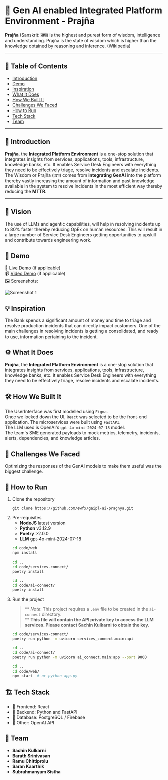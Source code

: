 # 🚀 Gen AI enabled Integrated Platform Environment - Prajña

**Prajña** (Sanskrit: **प्रज्ञा**) is the highest and purest form of wisdom, intelligence and understanding. 
Prajñā is the state of wisdom which is higher than the knowledge obtained by reasoning and inference.
(Wikipedia)
_____________________________________________________


## 📌 Table of Contents
- [Introduction](#introduction)
- [Demo](#demo)
- [Inspiration](#inspiration)
- [What It Does](#what-it-does)
- [How We Built It](#how-we-built-it)
- [Challenges We Faced](#challenges-we-faced)
- [How to Run](#how-to-run)
- [Tech Stack](#tech-stack)
- [Team](#team)

---

## 🎯 Introduction
**Prajña**, the **Integrated Platform Environment** is a one-stop solution that integrates insights from services, applications, tools, infrastructure,
knowledge banks, etc. It enables Service Desk Engineers with everything they need to be effectively triage, resolve incidents and escalate incidents.
The Wisdom or Prajña (प्रज्ञा) comes from **integrating GenAI** into the platform thereby vastly increasing the amount of information and past 
knowledge available in the system to resolve incidents in the most efficient way thereby reducing the **MTTR**. <br/>
_____________________________________________________ 

## 🎯 Vision
The use of LLMs and agentic capabilities, will help in resolving incidents up to 80% faster thereby reducing OpEx on human resources.
This will result in a large number of Service Desk Engineers getting opportunities to upskill and contribute towards engineering work.


## 🎥 Demo
🔗 [Live Demo](#) (if applicable)  
📹 [Video Demo](#) (if applicable)  
🖼️ Screenshots:

![Screenshot 1](link-to-image)

## 💡 Inspiration
The Bank spends a significant amount of money and time to triage and resolve production incidents that can directly impact customers.
One of the main challenges in resolving incidents is getting a consolidated, and ready to use, information pertaining to the incident.

## ⚙️ What It Does
**Prajña**, the **Integrated Platform Environment** is a one-stop solution that integrates insights from services, applications, tools, infrastructure,
knowledge banks, etc. It enables Service Desk Engineers with everything they need to be effectively triage, resolve incidents and escalate incidents.

## 🛠️ How We Built It
The UserInterface was first modelled using `Figma`. <br/>
Once we locked down the UI, `React` was selected to be the front-end application.
The microservices were built using `FastAPI`. <br/>
The LLM used is OpenAI's `gpt-4o-mini-2024-07-18` model.<br/>
The team's SME generated payloads to mock metrics, telemetry, incidents, alerts, dependencies, and knowledge articles. <br/>

## 🚧 Challenges We Faced
Optimizing the responses of the GenAI models to make them useful was the biggest challenge.

## 🏃 How to Run
1. Clone the repository  
   ```
   git clone https://github.com/ewfx/gaipl-ai-pragnya.git
   ```
2. Pre-requisites
   - **NodeJS** latest version
   - **Python** v3.12.9
   - **Poetry** >2.0.0
   - **LLM** gpt-4o-mini-2024-07-18
   ```sh
   cd code/web
   npm install
   
   cd ..
   cd code/services-connect/
   poetry install
   
   cd ..
   cd code/ai-connect/
   poetry install
   ```
4. Run the project
   >** *Note*: This project requires a `.env` file to be created in the `ai-connect` directory. <br/>**
   >**This file will contain the API private key to access the LLM services. Please contact Sachin Kulkarni to obtain the key.**
   ```sh
   cd code/services-connect/
   poetry run python -m uvicorn services_connect.main:api

   cd ..
   cd code/ai-connect/
   poetry run python -m uvicorn ai_connect.main:app --port 9000

   cd ..
   cd code/web/
   npm start  # or python app.py
   ```

## 🏗️ Tech Stack
- 🔹 Frontend: React 
- 🔹 Backend:  Python and FastAPI 
- 🔹 Database: PostgreSQL / Firebase
- 🔹 Other: OpenAI API

## 👥 Team
- **Sachin Kulkarni**  
- **Barath Srinivasan**
- **Ramu Chittiprolu**
- **Saran Kaarthik**
- **Subrahmanyam Sistha** 
